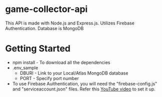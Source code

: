 # game-collector-api

This API is made with Node.js and Express.js. Utilizes Firebase Authentication. Database is MongoDB

# Getting Started 

- npm install - To download all the dependencies
- .env_sample
    - DBURI - Link to your Local/Atlas MongoDB database
    - PORT - Specify port number
- To use Firebase Auithentication, you will need the "firebase-config.js" and "serviceaccount.json" files. Refer this [YouTube video](https://www.youtube.com/watch?v=Jfkme6WE_Dk&list=LL&index=28&ab_channel=DailyWebCoding) to set it up. 
